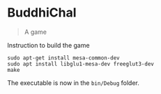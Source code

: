BuddhiChal
==========
> A game

Instruction to build the game

```
sudo apt-get install mesa-common-dev
sudo apt install libglu1-mesa-dev freeglut3-dev
make
```

The executable is now in the `bin/Debug` folder.